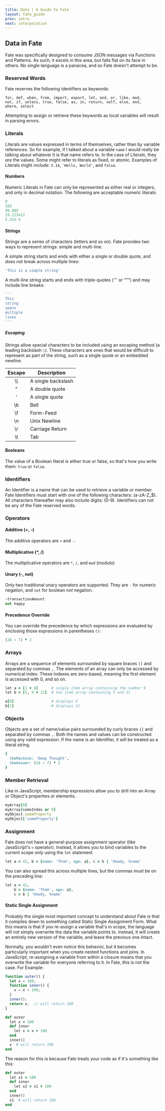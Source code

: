 ```yaml
---
title: Data | A Guide to Fate
layout: fate_guide
prev: intro
next: interpolation
---
```

## Data in Fate
Fate was specifically designed to consume JSON messages via Functions and Patterns.  As such, it excels in this area, but falls flat on its face in others.  No single language is a panacea, and so Fate doesn't attempt to be.

### Reserved Words
Fate reserves the following identifiers as keywords:

    for, def, when, from, import, export, let, and, or, like, mod,
    not, if, unless, true, false, as, in, return, self, else, end,
    where, select

Attempting to assign or retrieve these keywords as local variables will result in parsing errors.

### Literals
Literals are values expressed in terms of themselves, rather than by variable references.  So for example, if I talked about a variable `name` I would really be talking about whatever it is that name refers to.  In the case of Literals, they *are* the values.  Some might refer to literals as fixed, or atomic.  Examples of Literals might include: `3.14`, `'Hello, World'`, and `false`.

#### Numbers
Numeric Literals in Fate can only be represented as either real or integers, and only in decimal notation.  The following are acceptable numeric literals:

```ruby
0
103
99.995
19.123e12
5.32e-5
```

#### Strings
Strings are a series of characters (letters and so on).  Fate provides two ways to represent strings: simple and multi-line.

A simple string starts and ends with either a single or double quote, and does not break across multiple lines:

```ruby
'This is a simple string'
```

A multi-line string starts and ends with triple-quotes (''' or """) and may include line breaks:

```ruby
'''
This
string
spans
multiple
lines
'''
```

##### Escaping
Strings allow special characters to be included using an escaping method (a leading backslash `\`).  These characters are ones that would be difficult to represent as part of the string, such as a single quote or an embedded newline.

| Escape | Description        |
|:------:| ------------------ |
| \\\    | A single backslash |
| \"     | A double quote     |
| \'     | A single quote     |
| \b     | Bell               |
| \f     | Form-Feed          |
| \n     | Unix Newline       |
| \r     | Carriage Return    |
| \t     | Tab                |

#### Booleans
The value of a Boolean literal is either true or false, so that's how you write them: `true` or `false`.

### Identifiers
An Identifier is a name that can be used to retrieve a variable or member.  Fate Identifiers must start with one of the following characters: (a-zA-Z_$).  All characters thereafter may also include digits: (0-9).  Identifiers can not be any of the Fate reserved words.

### Operators
#### Additive (+, -)
The additive operators are `+` and `-`.

#### Multiplicative (*, /)
The multiplicative operators are `*`, `/`, and `mod` (modulo)

#### Unary (-, not)
Only two traditional unary operators are supported.  They are `-` for numeric negation, and `not` for boolean *not* negation.

```ruby
-transactionAmount
not happy
```

#### Precedence Override
You can override the precedence by which expressions are evaluated by enclosing those expressions in parentheses `()`:

```ruby
(28 - 7) * 2
```

### Arrays
Arrays are a sequence of elements surrounded by square braces `[]` and separated by commas `,`.  The elements of an array can only be accessed by numerical index.  These indexes are zero-based, meaning the first element is accessed with 0, and so on.

```ruby
let a = [1 + 8]      # single item array containing the number 9
let b = [5, 9 + 12]  # two item array containing 5 and 21

a[0]                 # displays 9
b[1]                 # displays 21
```

### Objects
Objects are a set of name/value pairs surrounded by curly braces `{}` and separated by commas `,`.  Both the names and values can be constructed using any valid expression.  If the name is an Identifier, it will be treated as a literal string.

```ruby
{
  theMachine: 'Deep Thought',
  theAnswer: (28 - 7) * 2
}
```

### Member Retrieval
Like in JavaScript, membership expressions allow you to drill into an Array or Object's properties or elements.

```ruby
myArray[0]
myArray[someIndex or 0]
myObject.someProperty
myObject['someProperty']
```

### Assignment
Fate does not have a general-purpose assignment operator (like JavaScript's `=` operator).  Instead, it allows you to bind variables to the current scope only using the `let` statement.

```ruby
let a = 42, b = {name: 'Thom', age: a}, c = b | 'Howdy, %name'
```

You can also spread this across multiple lines, but the commas *must* be on the preceding line:

```ruby
let a = 42,
    b = {name: 'Thom', age: a},
    c = b | 'Howdy, %name'
```

#### Static Single Assignment 
Probably the single most important concept to understand about Fate is that it compiles down to something called Static Single Assignment Form.  What this means is that if you re-assign a variable that's in scope, the language will not simply overwrite the data the variable points to.  Instead, it will create an entirely new version of the variable, and leave the previous one intact.

Normally, you wouldn't even notice this behavior, but it becomes particularly important when you create nested functions and joins. In JavaScript, re-assigning a variable from within a closure means that you overwrite the variable for everyone referring to it.  In Fate, this is not the case.  For Example:

```javascript
function outer() {
  let x = 100;
  function inner() {
    x = x + 100;
  }
  inner();
  return x;  // will return 200
}
```  

```ruby
def outer
  let x = 100
  def inner
    let x = x + 100
  end
  inner()
  x  # will return 100
end
```

The reason for this is because Fate treats your code as if it's something like this:

```ruby
def outer
  let x1 = 100
  def inner
    let x2 = x1 + 100
  end
  inner()
  x1  # will return 100
end
```

